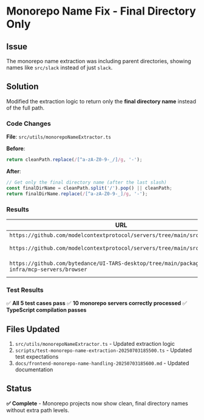 # Monorepo Name Fix - Final Directory Only

## Issue

The monorepo name extraction was including parent directories, showing names like `src/slack` instead of just `slack`.

## Solution

Modified the extraction logic to return only the **final directory name** instead of the full path.

### Code Changes

**File**: `src/utils/monorepoNameExtractor.ts`

**Before**:
```typescript
return cleanPath.replace(/[^a-zA-Z0-9-_/]/g, '-');
```

**After**:
```typescript
// Get only the final directory name (after the last slash)
const finalDirName = cleanPath.split('/').pop() || cleanPath;
return finalDirName.replace(/[^a-zA-Z0-9-_]/g, '-');
```

### Results

| URL | Before | After |
|-----|--------|--------|
| `https://github.com/modelcontextprotocol/servers/tree/main/src/slack` | `src/slack` | `slack` ✅ |
| `https://github.com/modelcontextprotocol/servers/tree/main/src/filesystem` | `src/filesystem` | `filesystem` ✅ |
| `https://github.com/bytedance/UI-TARS-desktop/tree/main/packages/agent-infra/mcp-servers/browser` | `packages/agent-infra/mcp-servers/browser` | `browser` ✅ |

### Test Results

✅ **All 5 test cases pass**
✅ **10 monorepo servers correctly processed**
✅ **TypeScript compilation passes**

## Files Updated

1. `src/utils/monorepoNameExtractor.ts` - Updated extraction logic
2. `scripts/test-monorepo-name-extraction-20250703185500.ts` - Updated test expectations
3. `docs/frontend-monorepo-name-handling-20250703185600.md` - Updated documentation

## Status

**✅ Complete** - Monorepo projects now show clean, final directory names without extra path levels.